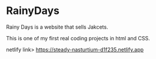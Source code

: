 # RainyDays

Rainy Days is a website that sells Jakcets.

This is one of my first real coding projects in html and CSS.


netlify link> https://steady-nasturtium-d1f235.netlify.app
